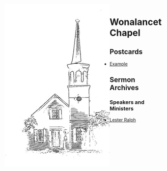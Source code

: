 <link rel="stylesheet" type="text/css" media="all" href="https://github.com/puck78/wonalancet-chapel/blob/master/assets/wuc.css" />
<img style="float:left" src="https://github.com/puck78/wonalancet-chapel/blob/master/images/Chapel%20Cover%20Image%20-%20icon%20-%2050%20percent.jpg" />
<span>
<h1 id='right'>Wonalancet Chapel</h1> 
<h2>Postcards</h2>
<ul>
 <li>
  <a href="www.example.com">Example</a>
 </li>
</ul>
 
<h2>Sermon Archives</h2>
<h3>Speakers and Ministers</h3>
<ul>
 <li>
  <a href="https://github.com/puck78/wonalancet-chapel/tree/master/sermons/Lester%20Ralph">Lester Ralph</a>
 </li>
</ul>
</span>
 








